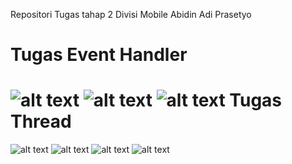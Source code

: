 Repositori Tugas tahap 2 Divisi Mobile Abidin Adi Prasetyo

Tugas Event Handler
====
![alt text](https://github.com/ABIDINADIPRASETYO/Tahap-2-divisi-Mobile/blob/master/Android/SS%20Event%20Handler/Screenshot_20180321-151158.png "SS Event Handler Sebelum di klik")
![alt text](https://github.com/ABIDINADIPRASETYO/Tahap-2-divisi-Mobile/blob/master/Android/SS%20Event%20Handler/Screenshot_20180321-151213.png "SS Event Handler Setelah di klik")
![alt text](https://github.com/ABIDINADIPRASETYO/Tahap-2-divisi-Mobile/blob/master/Android/SS%20Event%20Handler/eventhandler.jpg "Codingan Event Handler di IDE saya yaitu Android Studio")
Tugas Thread
====
![alt text](https://github.com/ABIDINADIPRASETYO/Tahap-2-divisi-Mobile/blob/master/Android/SS%20Thread/Screenshot_20180321-160847.png "SS Thread Sebelum di tekan button start")
![alt text](https://github.com/ABIDINADIPRASETYO/Tahap-2-divisi-Mobile/blob/master/Android/SS%20Thread/Screenshot_20180321-160850.png "SS Thread Setelah di tekan button start")
![alt text](https://github.com/ABIDINADIPRASETYO/Tahap-2-divisi-Mobile/blob/master/Android/SS%20Thread/Screenshot_20180321-160853.png "SS Thread Setelah di tekan button stop")
![alt text](https://github.com/ABIDINADIPRASETYO/Tahap-2-divisi-Mobile/blob/master/Android/SS%20Thread/thread.jpg "Codingan Thread di IDE saya yaitu Android Studio")



